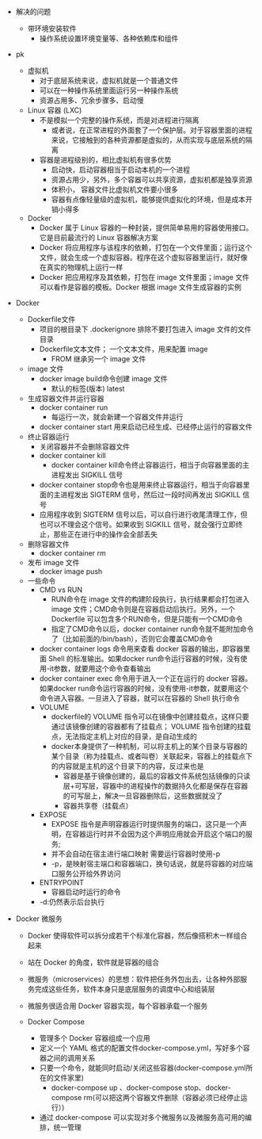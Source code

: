- 解决的问题
    - 带环境安装软件
        - 操作系统设置环境变量等、各种依赖库和组件
        
- pk
    - 虚拟机
        - 对于底层系统来说，虚拟机就是一个普通文件
        - 可以在一种操作系统里面运行另一种操作系统
        - 资源占用多、冗余步骤多、启动慢
    - Linux 容器 (LXC)
        - 不是模拟一个完整的操作系统，而是对进程进行隔离
            - 或者说，在正常进程的外面套了一个保护层。对于容器里面的进程来说，它接触到的各种资源都是虚拟的，从而实现与底层系统的隔离
        - 容器是进程级别的，相比虚拟机有很多优势
            - 启动快，启动容器相当于启动本机的一个进程
            - 资源占用少，另外，多个容器可以共享资源，虚拟机都是独享资源
            - 体积小， 容器文件比虚拟机文件要小很多
            - 容器有点像轻量级的虚拟机，能够提供虚拟化的环境，但是成本开销小得多
    - Docker
        - Docker 属于 Linux 容器的一种封装，提供简单易用的容器使用接口。它是目前最流行的 Linux 容器解决方案
        - Docker 将应用程序与该程序的依赖，打包在一个文件里面；运行这个文件，就会生成一个虚拟容器。程序在这个虚拟容器里运行，就好像在真实的物理机上运行一样
        - Docker 把应用程序及其依赖，打包在 image 文件里面；image 文件可以看作是容器的模板。Docker 根据 image 文件生成容器的实例
        


- Docker
    - Dockerfile文件 
        - 项目的根目录下 .dockerignore 排除不要打包进入 image 文件的文件目录
        - Dockerfile文本文件； 一个文本文件，用来配置 image
            - FROM 继承另一个 image 文件
    - image 文件
        - docker image build命令创建 image 文件
            - 默认的标签(版本) latest
    - 生成容器文件并运行容器
        - docker container run
            - 每运行一次，就会新建一个容器文件并运行
        - docker container start 用来启动已经生成、已经停止运行的容器文件
    - 终止容器运行
        - 关闭容器并不会删除容器文件
        - docker container kill
            - docker container kill命令终止容器运行，相当于向容器里面的主进程发出 SIGKILL 信号
        - docker container stop命令也是用来终止容器运行，相当于向容器里面的主进程发出 SIGTERM 信号，然后过一段时间再发出 SIGKILL 信号
        - 应用程序收到 SIGTERM 信号以后，可以自行进行收尾清理工作，但也可以不理会这个信号。如果收到 SIGKILL 信号，就会强行立即终止，那些正在进行中的操作会全部丢失
    - 删除容器文件
        - docker container rm
    - 发布 image 文件   
        - docker image push
    - 一些命令
        - CMD vs RUN
            - RUN命令在 image 文件的构建阶段执行，执行结果都会打包进入 image 文件；CMD命令则是在容器启动后执行。另外，一个 Dockerfile 可以包含多个RUN命令，但是只能有一个CMD命令
            - 指定了CMD命令以后，docker container run命令就不能附加命令了（比如前面的/bin/bash），否则它会覆盖CMD命令
        - docker container logs 命令用来查看 docker 容器的输出，即容器里面 Shell 的标准输出。如果docker run命令运行容器的时候，没有使用-it参数，就要用这个命令查看输出
        - docker container exec 命令用于进入一个正在运行的 docker 容器。如果docker run命令运行容器的时候，没有使用-it参数，就要用这个命令进入容器。一旦进入了容器，就可以在容器的 Shell 执行命令
        - VOLUME
            - dockerfile的 VOLUME 指令可以在镜像中创建挂载点，这样只要通过该镜像创建的容器都有了挂载点； VOLUME 指令创建的挂载点，无法指定主机上对应的目录，是自动生成的
            - docker本身提供了一种机制，可以将主机上的某个目录与容器的某个目录（称为挂载点、或者叫卷）关联起来，容器上的挂载点下的内容就是主机的这个目录下的内容，反过来也是
                - 容器是基于镜像创建的，最后的容器文件系统包括镜像的只读层+可写层，容器中的进程操作的数据持久化都是保存在容器的可写层上，解决一旦容器删除后，这些数据就没了
                - 容器共享卷（挂载点）
        - EXPOSE
            - EXPOSE 指令是声明容器运行时提供服务的端口，这只是一个声明，在容器运行时并不会因为这个声明应用就会开启这个端口的服务;
            - 并不会自动在宿主进行端口映射 需要运行容器时使用-p
            - -p，是映射宿主端口和容器端口，换句话说，就是将容器的对应端口服务公开给外界访问
        - ENTRYPOINT
            - 容器启动时运行的命令
        - -d:仍然表示后台执行
- Docker 微服务
    - Docker 使得软件可以拆分成若干个标准化容器，然后像搭积木一样组合起来
    - 站在 Docker 的角度，软件就是容器的组合
    
    - 微服务（microservices）的思想：软件把任务外包出去，让各种外部服务完成这些任务，软件本身只是底层服务的调度中心和组装层
    - 微服务很适合用 Docker 容器实现，每个容器承载一个服务
    
    - Docker Compose
        - 管理多个 Docker 容器组成一个应用
        - 定义一个 YAML 格式的配置文件docker-compose.yml，写好多个容器之间的调用关系
        - 只要一个命令，就能同时启动/关闭这些容器(docker-compose.yml所在的文件家里)
            - docker-compose up 、docker-compose stop、docker-compose rm(可以把这两个容器文件删除（容器必须已经停止运行）)
        - 通过 docker-compose 可以实现对多个微服务以及微服务高可用的编排，统一管理    